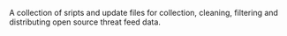 A collection of sripts and update files for collection, cleaning, filtering and distributing open source threat feed data.

